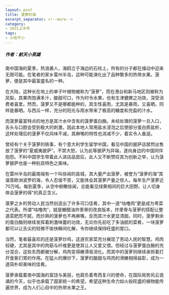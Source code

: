 ```yaml
---
layout: post
title: 菠萝的海
excerpt_separator: <!--more-->
category: 
- 2021上半年
tags:
- 小吃不小
---
```


##### 作者：航天小英雄


南中国海的夏季，热浪袭人，海鸥立于海边的石柱上，所有的分子都在燥动中迎来无限可能。在笔者的家乡雷州半岛，这种可能演化出了品种繁多的热带水果。菠萝，便是其中最富盛名的一种。

在大陆，这种长在地上的单子叶植物被称为“菠萝”，而在港台和新马地区则被称为凤梨，其果肉饱满多汁，酸甜可口，作为时令水果，也有生津健脾之功效，深受消费者喜爱。然而，菠萝又不是哪都能种的，其生性喜雨，尤其是暴雨，又喜晒，同样是暴晒。与西瓜一样，充分的阳光与雨水带来了极高的糖度和充盈的汁水。

而菠萝最富特点的地方是其汁水中含有的菠萝蛋白酶。未经处理的菠萝一旦入口，舌头与口腔会受到极大的刺激，因此本地人常用盐水浸泡之后使部分蛋白质盐析，这样处理后的菠萝不仅风味不减，其麻嘴的特性也消减不少，着实令人垂涎。

曾经有个关于菠萝的轶事，有个意大利学生留学中国，看见中国的披萨店居然出售放了菠萝的“夏威夷披萨”。不禁大怒，认为此等披萨为异端，遂向身边的中国同伴抱怨。不料中国学生带着此人进店品尝后，此人又不断赞叹其为创新之举，认为菠萝披萨也是一种别具特色之美味。

在雷州半岛的最南端有一个叫徐闻的县城，其大量产出菠萝，被誉为“菠萝的海”其谐音欧洲波罗的海，令人忍俊不禁，又能体会其菠萝产量之惊人。每年生产菠萝近70万吨。每到夏季，从空中俯瞰徐闻，总能看见绿黄相间的巨大田野。让人切身体会菠萝的得"的真正含义。

菠萝之乡的劳动人民当然创造出了许多可口佳肴，其中一道“咕噜肉”更是成为粤菜之代表。所谓“咕噜肉”，就是糖醋油炸里脊的改良版本，炸里脊与菠萝的搭配让整道菜肥而不腻，而炒熟的菠萝也不再麻嘴，反而其汁水更显清甜。同时，菠萝剩余的蛋白酶则继续发挥着刺激味蕾的功效，无论你先前吃了多油腻的菜肴，一块菠萝都可以让舌尖的轻微不愉快瞬间化解，令你继续保持旺盛的胃口。

当然，笔者最喜欢的还是菠萝炒鸡，这道农家菜充分展现了劳动人民的智慧。鸡肉较硬，尤其是其中的肉筋与纤维更是使其让人又爱又恨。但经过与菠萝蛋白酶的充分混合，这些东西都被分解，鸡肉变得嫩滑易消化。而其中的菠萝则继续承担着打开食客们胃的作用。在猛火的爆炒下，菠萝的酸甜与鸡肉的滑嫩相得益彰，成为一道简朴却美味的佳肴。

菠萝承载着南中国海的富饶与美丽，也肩负着粤西复兴的使命，在国际局势风云诡谲的今天，似乎也承载了国家统一的希望。希望这种生命力如火般旺盛的植物能传遍世界，成为人们心目中的热带水果之王。